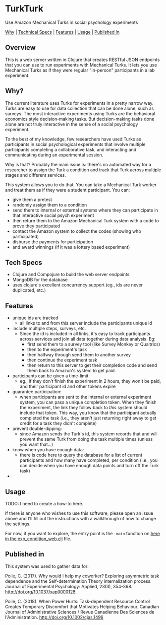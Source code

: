 # TurkTurk 

Use Amazon Mechanical Turks in social psychology experiments

[Why](#why) | [Technical Specs](#tech_specs) | [Features](#features) | [Usage](#usage) | [Published In](#published_in)

## Overview 

This is a web server written in Clojure that creates RESTful JSON endpoints that you can use to run experiments with Mechanical Turks. It lets you use Mechanical Turks as if they were regular "in-person" participants in a lab experiment.

## Why?

The current literature uses Turks for experiments in a pretty narrow way. Turks are easy to use for data collection that can be done alone, such as surveys. The most interactive experiments using Turks are the behavioral economics style decision-making tasks. But decision-making tasks done alone are not truly interactive in the sense of a social psychology experiment. 

To the best of my knowledge, few researchers have used Turks as participants in social psychological experiments that involve multiple participants completing a collaborative task, and interacting and communicating during an experimental session.

Why is that? Probably the main issue is: there's no automated way for a researcher to assign the Turk a condition and track that Turk across multiple stages and different services.
 
This system allows you to do that. You can take a Mechanical Turk worker and treat them as if they were a student participant. You can:
- give them a pretest
- randomly assign them to a condition
- send them to internal or external systems where they can participate in that interactive social psych experiment
- then return them to the Amazon Mechanical Turk system with a code to prove they participated
- contact the Amazon system to collect the codes (showing who participated)
- disburse the payments for participation
- and award winnings (if it was a lottery based experiment)

## Tech Specs

- Clojure and Compojure to build the web server endpoints
- MongoDB for the database
- uses clojure's excellent concurrency support (eg., ids are never duplicated, etc.)

## Features

- unique ids are tracked
  - all links to and from this server include the participants unique id
- include multiple steps, surveys, etc. 
  - Since the id is included in all links, it's easy to track participants across services and join all data together during data analysis. Eg:
    - first send them to a survey tool (like Survey Monkey or Qualtrics)
    - then to the experiment's task
    - then halfway through send them to another survey
    - then continue the experiment task
    - then return to this server to get their completion code and send them back to Amazon's system to get paid.  
- participants can be given a time-limit
   - eg., if they don't finish the experiment in 2 hours, they won't be paid, and their participant id and other tokens expire
- guarantee participation: 
  - when participants are sent to the internal or external experiment system, you can pass a unique completion token. When they finish the experiment, the link they follow back to _this_ system should include that token. This way, you know that the participant actually completed the task (i.e., they aren't just returning right away to get credit for a task they didn't complete)
- prevent double-dipping:
  - since Amazon sends the Turk's id, this system records that and will prevent the same Turk from doing the task multiple times (unless you want that...)
- know when you have enough data: 
  - there is code here to query the database for a list of current participants and how many have completed, per condition (i.e., you can decide when you have enough data points and turn off the Turk task)
- 

## Usage

TODO: I need to create a how-to here. 

If there is anyone who wishes to use this software, please open an issue above and I'll fill out the instructions with a walkthrough of how to change the settings.

For now, if you want to explore, the entry point is the `-main` function on [here in the exp_condition_web.clj](https://github.com/cpoile/TurkTurk/blob/515b6bfb7f4bba1a1bfded09dff69a948ecdd659/src/exp_condition/exp_condition_web.clj#L543) file.

## Published in

This system was used to gather data for:

Poile, C. (2017). Why would I help my coworker? Exploring asymmetric task dependence and the Self-determination Theory internalization process. Journal of Experimental Psychology: Applied, 23(3), 354-368. http://doi.org/10.1037/xap0000128


Poile, C. (2018). When Power Hurts: Task-dependent Resource Control Creates Temporary Discomfort that Motivates Helping Behaviour. Canadian Journal of Administrative Sciences / Revue Canadienne Des Sciences de l'Administration. http://doi.org/10.1002/cjas.1499

